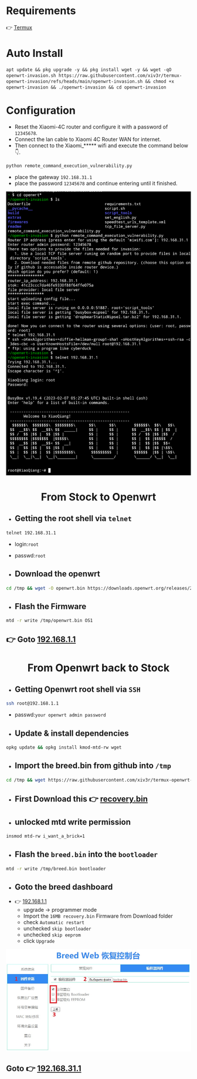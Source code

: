 # Requirements
👉 [Termux](https://github.com/termux/termux-app/releases/download/v0.118.3/termux-app_v0.118.3+github-debug_arm64-v8a.apk)

# Auto Install
```
apt update && pkg upgrade -y && pkg install wget -y && wget -qO openwrt-invasion.sh https://raw.githubusercontent.com/xiv3r/termux-openwrt-invasion/refs/heads/main/openwrt-invasion.sh && chmod +x openwrt-invasion && ./openwrt-invasion && cd openwrt-invasion
```

# Configuration
- Reset the Xiaomi-4C router and configure it with a password of `12345678`.
- Connect the lan cable to Xiaomi 4C Router WAN for internet.
- Then connect to the Xiaomi_***** wifi and execute the command below 👇. 

```sh
python remote_command_execution_vulnerability.py
```
- place the gateway `192.168.31.1`
- place the password `12345678` and continue entering until it finished.

<img src="https://github.com/xiv3r/termux-openwrt-invasion/blob/main/invasion.png">

# <h1 align="center"> From Stock to Openwrt </h1>
  
- ## Getting the root shell via `telnet`
```sh
telnet 192.168.31.1
```
- login:`root`
- passwd:`root`

- ## Download the openwrt
```sh
cd /tmp && wget -O openwrt.bin https://downloads.openwrt.org/releases/24.10.2/targets/ramips/mt76x8/openwrt-24.10.2-ramips-mt76x8-xiaomi_mi-router-4c-squashfs-sysupgrade.bin
```

- ## Flash the Firmware
```sh
mtd -r write /tmp/openwrt.bin OS1
```

## 👉 Goto [192.168.1.1](http://192.168.1.1)

# <p align="center"> From Openwrt back to Stock </p>

- ## Getting Openwrt root shell via `SSH`
```sh
ssh root@192.168.1.1
```
- passwd:`your openwrt admin password`


- ## Update & install dependencies
```sh
opkg update && opkg install kmod-mtd-rw wget
```
- ## Import the breed.bin from github into `/tmp`
```sh
cd /tmp && wget https://raw.githubusercontent.com/xiv3r/termux-openwrt-invasion/refs/heads/main/breed.bin
```

- ## First Download this 👉 [recovery.bin](https://raw.githubusercontent.com/xiv3r/termux-openwrt-invasion/refs/heads/main/recovery.bin)

- ## unlocked mtd write permission
```sh
insmod mtd-rw i_want_a_brick=1
```
- ## Flash the `breed.bin` into the `bootloader`
```sh
mtd -r write /tmp/breed.bin bootloader
```
- ## Goto the breed dashboard
- 👉 [192.168.1.1](192.168.1.1)
  - upgrade -> programmer mode
  - Import the `16MB recovery.bin` Firmware from Download folder
  - check `Automatic restart`
  - unchecked `skip bootloader`
  - unchecked `skip eeprom`
  - click `Upgrade`
<img src="https://github.com/xiv3r/Xiaomi-Mi-Router-4C-CH341A-Flasher/blob/main/src/backup.jpg">
 
 ## Goto 👉 [192.168.31.1](http://192.168.31.1)
